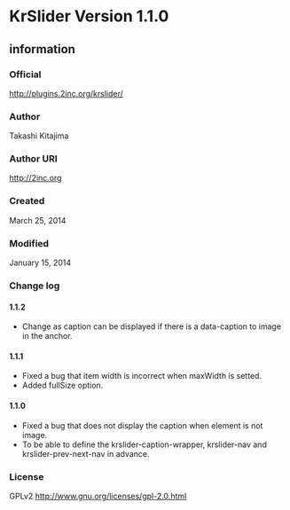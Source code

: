 # KrSlider Version 1.1.0

## information

### Official
http://plugins.2inc.org/krslider/

### Author
Takashi Kitajima

### Author URI
http://2inc.org

### Created
March 25, 2014

### Modified
January 15, 2014

### Change log
#### 1.1.2
* Change as caption can be displayed if there is a data-caption to image in the anchor.

#### 1.1.1
* Fixed a bug that item width is incorrect when maxWidth is setted.
* Added fullSize option.

#### 1.1.0
* Fixed a bug that does not display the caption when element is not image.
* To be able to define the krslider-caption-wrapper, krslider-nav and krslider-prev-next-nav in advance.

### License
GPLv2
http://www.gnu.org/licenses/gpl-2.0.html
